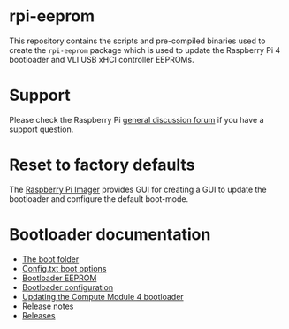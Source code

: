 # rpi-eeprom
This repository contains the scripts and pre-compiled binaries used to create the `rpi-eeprom` package which is used to update the Raspberry Pi 4 bootloader and VLI USB xHCI controller EEPROMs.

# Support
Please check the Raspberry Pi [general discussion forum](https://www.raspberrypi.org/forums/viewforum.php?f=63) if you have a support question. 

# Reset to factory defaults
The [Raspberry Pi Imager](https://www.raspberrypi.org/downloads/) provides GUI for creating a GUI to update the bootloader and configure the default boot-mode.

# Bootloader documentation
* [The boot folder](https://www.raspberrypi.org/documentation/configuration/boot_folder.md)
* [Config.txt boot options](https://www.raspberrypi.org/documentation/configuration/config-txt/boot.md)
* [Bootloader EEPROM](https://www.raspberrypi.org/documentation/hardware/raspberrypi/booteeprom.md)
* [Bootloader configuration](https://www.raspberrypi.org/documentation/hardware/raspberrypi/bcm2711_bootloader_config.md)
* [Updating the Compute Module 4 bootloader](https://www.raspberrypi.org/documentation/hardware/computemodule/cm-emmc-flashing.md#cm4bootloader)
* [Release notes](firmware/release-notes.md)
* [Releases](releases.md)
